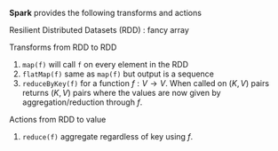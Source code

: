 **Spark** provides the following transforms and actions

Resilient Distributed Datasets (RDD)
: fancy array

Transforms from RDD to RDD

1. `map(f)` will call `f` on every element in the RDD
2. `flatMap(f)` same as `map(f)` but output is a sequence
3. `reduceByKey(f)` for a function $f: V \to V$. When called on $(K, V)$ pairs returns $(K, V)$ pairs where the values are now given by aggregation/reduction through $f$.

Actions from RDD to value
1. `reduce(f)` aggregate regardless of key using $f$.